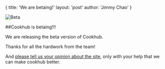 {
  title: 'We are betaing!'
  layout: 'post'
  author: 'Jimmy Chao'
}

![Beta](/assets/images/beta.png)

##Cookhub is betaing!!!

We are releasing the beta version of Cookhub.  

Thanks for all the hardwork from the team!  

And [please tell us your opinion about the site](https://cookhub.uservoice.com/), only with your help that we can make cookhub better.

